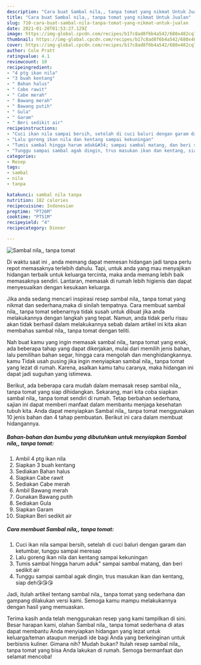 ```yaml
---
description: "Cara buat Sambal nila,, tanpa tomat yang nikmat Untuk Jualan"
title: "Cara buat Sambal nila,, tanpa tomat yang nikmat Untuk Jualan"
slug: 710-cara-buat-sambal-nila-tanpa-tomat-yang-nikmat-untuk-jualan
date: 2021-01-28T01:53:27.129Z
image: https://img-global.cpcdn.com/recipes/b17c8ad8f6b4a542/680x482cq70/sambal-nila-tanpa-tomat-foto-resep-utama.jpg
thumbnail: https://img-global.cpcdn.com/recipes/b17c8ad8f6b4a542/680x482cq70/sambal-nila-tanpa-tomat-foto-resep-utama.jpg
cover: https://img-global.cpcdn.com/recipes/b17c8ad8f6b4a542/680x482cq70/sambal-nila-tanpa-tomat-foto-resep-utama.jpg
author: Cole Pratt
ratingvalue: 4.1
reviewcount: 10
recipeingredient:
- "4 ptg ikan nila"
- "3 buah kentang"
- " Bahan halus"
- " Cabe rawit"
- " Cabe merah"
- " Bawang merah"
- " Bawang putih"
- " Gula"
- " Garam"
- " Beri sedikit air"
recipeinstructions:
- "Cuci ikan nila sampai bersih, setelah di cuci baluri dengan garam dan ketumbar, tunggu sampai meresap"
- "Lalu goreng ikan nila dan kentang sampai kekuningan"
- "Tumis sambal hingga harum aduk&#34; sampai sambal matang, dan beri sedikit air"
- "Tunggu sampai sambal agak dingin, trus masukan ikan dan kentang, siap deh😘😘😘"
categories:
- Resep
tags:
- sambal
- nila
- tanpa

katakunci: sambal nila tanpa 
nutrition: 182 calories
recipecuisine: Indonesian
preptime: "PT26M"
cooktime: "PT51M"
recipeyield: "4"
recipecategory: Dinner

---
```



![Sambal nila,, tanpa tomat](https://img-global.cpcdn.com/recipes/b17c8ad8f6b4a542/680x482cq70/sambal-nila-tanpa-tomat-foto-resep-utama.jpg)

Di waktu  saat ini , anda memang dapat memesan hidangan jadi tanpa perlu repot memasaknya terlebih dahulu. Tapi, untuk anda yang mau menyajikan hidangan terbaik untuk keluarga tercinta, maka anda memang lebih baik memasaknya sendiri. Lantaran, memasak di rumah lebih higienis dan dapat menyesuaikan dengan kesukaan keluarga.

Jika anda sedang mencari inspirasi resep sambal nila,, tanpa tomat yang nikmat dan sederhana,maka di sinilah tempatnya. Cara membuat sambal nila,, tanpa tomat  sebenarnya tidak susah untuk dibuat jika anda melakukannya dengan langkah yang tepat. Namun, anda tidak perlu risau akan tidak berhasil dalam melakukannya 
sebab dalam artikel ini kita akan membahas sambal nila,, tanpa tomat dengan teliti.  



Nah buat kamu yang ingin memasak sambal nila,, tanpa tomat yang enak, ada beberapa tahap yang dapat dikerjakan, mulai dari memilih jenis bahan, lalu pemilihan bahan segar, hingga cara mengolah dan menghidangkannya. kamu Tidak usah pusing jika ingin menyiapkan sambal nila,, tanpa tomat yang lezat di rumah. Karena, asalkan kamu  tahu caranya, maka hidangan ini dapat jadi suguhan yang istimewa.

Berikut, ada beberapa cara mudah dalam memasak resep sambal nila,, tanpa tomat yang siap dihidangkan. Sekarang, mari kita coba siapkan sambal nila,, tanpa tomat sendiri di rumah. Tetap berbahan sederhana, sajian ini dapat memberi manfaat dalam membantu menjaga kesehatan tubuh kita. Anda dapat menyiapkan Sambal nila,, tanpa tomat menggunakan 10 jenis bahan dan 4 tahap pembuatan. Berikut ini cara dalam membuat hidangannya.

<!--inarticleads1-->

##### Bahan-bahan dan bumbu yang dibutuhkan untuk menyiapkan Sambal nila,, tanpa tomat:

1. Ambil 4 ptg ikan nila
1. Siapkan 3 buah kentang
1. Sediakan  Bahan halus
1. Siapkan  Cabe rawit
1. Sediakan  Cabe merah
1. Ambil  Bawang merah
1. Gunakan  Bawang putih
1. Sediakan  Gula
1. Siapkan  Garam
1. Siapkan  Beri sedikit air




<!--inarticleads2-->

##### Cara membuat Sambal nila,, tanpa tomat:

1. Cuci ikan nila sampai bersih, setelah di cuci baluri dengan garam dan ketumbar, tunggu sampai meresap
1. Lalu goreng ikan nila dan kentang sampai kekuningan
1. Tumis sambal hingga harum aduk&#34; sampai sambal matang, dan beri sedikit air
1. Tunggu sampai sambal agak dingin, trus masukan ikan dan kentang, siap deh😘😘😘




Jadi, itulah artikel tentang  sambal nila,, tanpa tomat  yang sederhana dan gampang dilakukan versi kami. Semoga kamu mampu melakukannya dengan hasil yang memuaskan. 

Terima kasih anda telah menggunakan resep yang kami tampilkan di sini. Besar harapan kami, olahan  Sambal nila,, tanpa tomat sederhana di atas dapat membantu Anda menyiapkan hidangan yang lezat untuk keluarga/teman ataupun menjadi ide bagi Anda yang berkeinginan untuk berbisnis kuliner. Gimana nih? Mudah bukan? Itulah resep sambal nila,, tanpa tomat yang bisa Anda lakukan di rumah. Semoga bermanfaat dan selamat mencoba!

